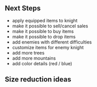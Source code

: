 ## Next Steps

- apply equipped items to knight
- make it possible to sell/cancel sales
- make it possible to buy items
- make it possible to drop items
- add enemies with different difficulties
- customize items for enemy knight
- add more trees
- add more mountains
- add color details (red / blue)

## Size reduction ideas
